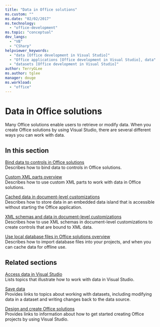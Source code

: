 ```yaml
---
title: "Data in Office solutions"
ms.custom: ""
ms.date: "02/02/2017"
ms.technology: 
  - "office-development"
ms.topic: "conceptual"
dev_langs: 
  - "VB"
  - "CSharp"
helpviewer_keywords: 
  - "data [Office development in Visual Studio]"
  - "Office applications [Office development in Visual Studio], data"
  - "datasets [Office development in Visual Studio]"
author: TerryGLee
ms.author: tglee
manager: douge
ms.workload: 
  - "office"
---
```

# Data in Office solutions
  Many Office solutions enable users to retrieve or modify data. When you create Office solutions by using Visual Studio, there are several different ways you can work with data.  
  
## In this section  
 [Bind data to controls in Office solutions](../vsto/binding-data-to-controls-in-office-solutions.md)  
 Describes how to bind data to controls in Office solutions.  
  
 [Custom XML parts overview](../vsto/custom-xml-parts-overview.md)  
 Describes how to use custom XML parts to work with data in Office solutions.  
  
 [Cached data in document-level customizations](../vsto/cached-data-in-document-level-customizations.md)  
 Describes how to store data in an embedded data island that is accessible without starting the Office application.  
  
 [XML schemas and data in document-level customizations](../vsto/xml-schemas-and-data-in-document-level-customizations.md)  
 Describes how to use XML schemas in document-level customizations to create controls that are bound to XML data.  
  
 [Use local database files in Office solutions overview](../vsto/using-local-database-files-in-office-solutions-overview.md)  
 Describes how to import database files into your projects, and when you can cache data for offline use.  
  
## Related sections  
 [Access data in Visual Studio](/visualstudio/data-tools/accessing-data-in-visual-studio)  
 Lists topics that illustrate how to work with data in Visual Studio.  
  
 [Save data](/visualstudio/data-tools/saving-data)  
 Provides links to topics about working with datasets, including modifying data in a dataset and writing changes back to the data source.  
  
 [Design and create Office solutions](../vsto/designing-and-creating-office-solutions.md)  
 Provides links to information about how to get started creating Office projects by using Visual Studio.  
  
  